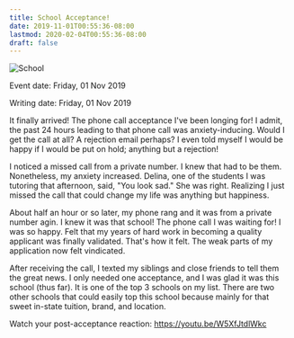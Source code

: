 ```yaml
---
title: School Acceptance!
date: 2019-11-01T00:55:36-08:00
lastmod: 2020-02-04T00:55:36-08:00
draft: false
---
```


![School](/img/school.jpg)

<!--more-->

Event date: Friday, 01 Nov 2019

Writing date: Friday, 01 Nov 2019


It finally arrived! The phone call acceptance I've been longing for! I admit, the past 24 hours leading to that phone call was anxiety-inducing. Would I get the call at all? A rejection email perhaps? I  even told myself I would be happy if I would be put on hold; anything but a rejection!

I noticed a missed call from a private number. I knew that had to be them. Nonetheless, my anxiety increased. Delina, one of the students I was tutoring that afternoon, said, "You look sad." She was right. Realizing I just missed the call that could change my life was anything but happiness.

About half an hour or so later, my phone rang and it was from a private number agin. I knew it was that school! The phone call I was waiting for! I was so happy. Felt that my years of hard work in becoming a quality applicant was finally validated. That's how it felt. The weak parts of my application now felt vindicated. 

After receiving the call,  I texted  my siblings and close friends to tell them the great news. I only needed one acceptance, and I was glad it was this school (thus far). It is one of the top 3 schools on my list. There are  two other schools that could easily top this school because mainly for that sweet in-state tuition, brand, and location. 

Watch your post-acceptance reaction: https://youtu.be/W5XfJtdlWkc